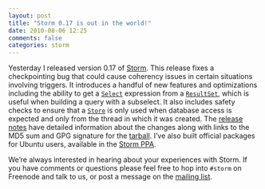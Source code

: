 ```yaml
---
layout: post
title: "Storm 0.17 is out in the world!"
date: 2010-08-06 12:25
comments: false
categories: storm
---
```


Yesterday I released version 0.17 of
[Storm](http://storm.canonical.com/).  This release fixes a
checkpointing bug that could cause coherency issues in certain
situations involving triggers.  It introduces a handful of new
features and optimizations including the ability to get a
[`Select`](http://people.canonical.com/~therve/storm/storm.expr.Select.html)
expression from a
[`ResultSet`](http://people.canonical.com/~jkakar/storm/storm.store.ResultSet.html),
which is useful when building a query with a subselect.  It also
includes safety checks to ensure that a
[`Store`](http://people.canonical.com/~therve/storm/storm.store.Store.html)
is only used when database access is expected and only from the thread
in which it was created.  The
[release notes](http://launchpad.net/storm/+milestone/0.17) have
detailed information about the changes along with links to the MD5 sum
and GPG signature for the
[tarball](http://edge.launchpad.net/storm/trunk/0.17/+download/storm-0.17.tar.bz2).
I’ve also built official packages for Ubuntu users, available in the
[Storm PPA](https://launchpad.net/~storm/+archive/ppa).

We’re always interested in hearing about your experiences with Storm.
If you have comments or questions please feel free to hop into
`#storm` on Freenode and talk to us, or post a message on the
[mailing list](https://lists.canonical.com/mailman/listinfo/storm).
